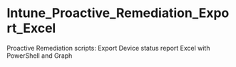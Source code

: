 # Intune_Proactive_Remediation_Export_Excel
Proactive Remediation scripts: Export Device status report Excel with PowerShell and Graph
